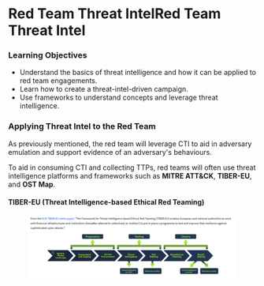 # Red Team Threat IntelRed Team Threat Intel

### Learning Objectives

* Understand the basics of threat intelligence and how it can be applied to red team engagements.
* Learn how to create a threat-intel-driven campaign.
* Use frameworks to understand concepts and leverage threat intelligence.

### Applying Threat Intel to the Red Team

As previously mentioned, the red team will leverage CTI to aid in adversary emulation and support evidence of an adversary's behaviours.

To aid in consuming CTI and collecting TTPs, red teams will often use threat intelligence platforms and frameworks such as **MITRE ATT\&CK**, **TIBER-EU**, and **OST Map**.

#### **TIBER-EU** (**T**hreat **I**ntelligence-**b**ased **E**thical **R**ed Teaming)

<figure><img src="../../../.gitbook/assets/image (35).png" alt=""><figcaption></figcaption></figure>

